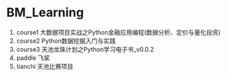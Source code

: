 # BM_Learning

1. course1 大数据项目实战之Python金融应用编程(数据分析、定价与量化投资)
2. course2 Python数据挖掘入门与实践
3. course3 天池龙珠计划之Python学习电子书_v0.0.2
4. paddle  飞桨
5. tianchi 天池比赛项目


